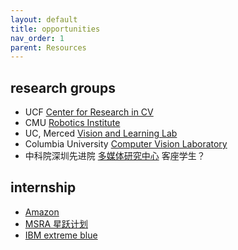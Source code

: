 ```yaml
---
layout: default
title: opportunities
nav_order: 1
parent: Resources
---
```


## research groups
- UCF [Center for Research in CV](https://www.crcv.ucf.edu/) 
- CMU [Robotics Institute](https://www.ri.cmu.edu/research/)
- UC, Merced [Vision and Learning Lab](http://vllab.ucmerced.edu/)
- Columbia University [Computer Vision Laboratory](https://www.cs.columbia.edu/CAVE/)
- 中科院深圳先进院 [多媒体研究中心](http://mmlab.siat.ac.cn/) 客座学生？



## internship
- [Amazon](https://www.amazon.jobs/zh/teams/internships-for-students)
- [MSRA 星跃计划](https://www.msra.cn/zh-cn/connections/academic-programs/starleap)
- [IBM extreme blue](https://www.ibm.com/employment/extremeblue/)

